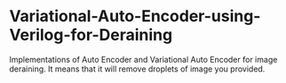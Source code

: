 # Variational-Auto-Encoder-using-Verilog-for-Deraining
Implementations of Auto Encoder and Variational Auto Encoder for image deraining. It means that it will remove droplets of image you provided.
